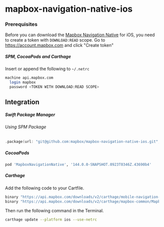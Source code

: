 # mapbox-navigation-native-ios

### Prerequisites

Before you can download the [Mapbox Navigation Native](https://github.com/mapbox/mapbox-navigation-native) for iOS, you need to create a token with `DOWNLOAD:READ` scope.
Go to https://account.mapbox.com and click "Create token"

##### SPM, CocoaPods and Carthage
Insert or append the following to `~/.netrc`

```bash
machine api.mapbox.com
  login mapbox
  password <TOKEN WITH DOWNLOAD:READ SCOPE>
```

## Integration

##### Swift Package Manager

###### Using SPM Package

```swift
.package(url: "git@github.com:mapbox/mapbox-navigation-native-ios.git", from: "144.0.0-SNAPSHOT.0923T0346Z.43690b4"),
```

##### CocoaPods

```ruby
pod 'MapboxNavigationNative', '144.0.0-SNAPSHOT.0923T0346Z.43690b4'
```

##### Carthage

Add the following code to your Cartfile.

```bash
binary "https://api.mapbox.com/downloads/v2/carthage/mobile-navigation-native/MapboxNavigationNative.json" == 144.0.0-SNAPSHOT.0923T0346Z.43690b4
binary "https://api.mapbox.com/downloads/v2/carthage/mapbox-common/MapboxCommon-ios.json" == 24.0.0-beta.5
```

Then run the following command in the Terminal.
```bash
carthage update --platform ios --use-netrc
```
